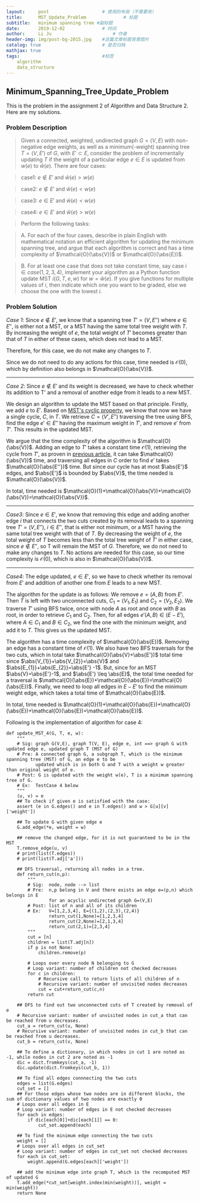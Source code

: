 ```yaml
---
layout:     post   				    # 使用的布局（不需要改）
title:      MST_Update_Problem				# 标题 
subtitle:   minimum spanning tree #副标题
date:       2019-12-02 				# 时间
author:     Li Ju 						# 作者
header-img: img/post-bg-2015.jpg 	#这篇文章标题背景图片
catalog: true 						# 是否归档
mathjax: true
tags:								#标签
    algorithm  
    data_structure
---
```



## Minimum_Spanning_Tree_Update_Problem
This is the problem in the assignment 2 of Algorithm and Data Structure 2. Here are my solutions. 
### Problem Description
>Given a connected, weighted, undirected graph $G = (V, E)$ with non-negative edge weights, as well as a minimum(-weight) spanning tree $T = (V, E')$ of $G$, with $E' \subset E$, consider the problem of incrementally updating $T$ if the weight of a particular edge $e \in E$ is updated from $w(e)$ to $\widehat{w}(e)$. There are four cases:

>case1: $e\notin{E'}$ and $\widehat{w}(e)>w(e)$

>case2: $e\notin{E'}$ and $\widehat{w}(e)<w(e)$

>case3: $e\in{E'}$ and $\widehat{w}(e)<w(e)$

>case4: $e\in{E'}$ and $\widehat{w}(e)>w(e)$

>Perform the following tasks:

>A. For each of the four cases, describe in plain English with mathematical notation an efficient algorithm for updating the minimum spanning tree, and argue that each algorithm is correct and has a time complexity of $\mathcal{O}(\abs{V})$ or $\mathcal{O}(\abs{E})$.

>B. For at least one case that does not take constant time, say case $i \in case(1, 2, 3, 4)$, implement your algorithm as a Python function update MST $i(G, T, e, w)$ for $w = \widehat{w}(e)$. If you give functions for multiple values of $i$, then indicate which one you want to be graded, else we choose the one with the lowest $i$.

### Problem Solution

*Case 1*: Since $e\notin E'$, we know that a spanning tree $T'=(V,E'')$ where $e\in E''$, is either not a MST, or a MST having the same total tree weight with $T$. By increasing the weight of $e$, the total weight of $T'$ becomes greater than that of $T$ in either of these cases, which does not lead to a MST.

Therefore, for this case, we do not make any changes to $T$.

Since we do not need to do any actions for this case, time needed is $\mathcal{O}(0)$, which by definition also belongs in $\mathcal{O}(\abs{V})$.

--------

*Case 2*: 
Since $e\notin E'$ and its weight is decreased, we have to check whether its addition to T' and a removal of another edge from it leads to a new MST.

We design an algorithm to update the MST based on that principle. Firstly, we add $e$ to $E'$. Based on [MST's cyclic property](https://en.wikipedia.org/wiki/Minimum_spanning_tree#Cycle_property), we know that now we have a single cycle, $C$, in $T$. We retrieve $C=(V',E'')$ traversing the tree using BFS, find the edge $e'\in E''$ having the maximum weight in $T'$, and remove $e'$ from $T'$. This results in the updated MST.

We argue that the time complexity of the algorithm is $\mathcal{O}(\abs{V})$. Adding an edge to $T'$ takes a constant time $\mathcal{O}(1)$, retrieving the cycle from $T'$, as proven in [previous article](https://li-ju666.github.io/2019/11/23/Ring_Detect_Problem/), it can take $\mathcal{O}(\abs{V})$ time, and traversing all edges in $C$ order to find $e'$ takes $\mathcal{O}(\abs{E''})$ time. But since our cycle has at most $\abs{E'}$ edges, and $\abs{E'}$ is bounded by $\abs{V}$, the time needed is $\mathcal{O}(\abs{V})$.

In total, time needed is $\mathcal{O}(1)+\mathcal{O}(\abs{V})+\mathcal{O}(\abs{V})=\mathcal{O}(\abs{V})$.

---------

*Case3*: 
Since $e \in E'$, we know that removing this edge and adding another edge $i$ that connects the two cuts created by its removal leads to a spanning tree $T'=(V,E'')$, $i\in E''$, that is either not minimum, or a MST having the same total tree weight with that of $T$. By decreasing the weight of $e$, the total weight of $T$ becomes less than the total tree weight of $T'$ in either case, since $e \notin E''$, so T will remain the MST of $G$.
Therefore, we do not need to make any changes to $T$.
No actions are needed for this case, so our time complexity is $\mathcal{O}(0)$, which is also in $\mathcal{O}(\abs{V})$.

----------

*Case4*: 
The edge updated, $e\in E'$, so we have to check whether its removal from $E'$ and addition of another one from $E$ leads to a new MST.

The algorithm for the update is as follows: We remove $e=(A,B)$ from $E'$. Then $T$ is left with two unconnected cuts, $C_{1}=(V_{1},E_{1})$ and $C_{2}=(V_{2},E_{2})$. We traverse $T'$ using BFS twice, once with node $A$ as root and once with $B$ as root, in order to retrieve $C_{1}$ and $C_{2}$. Then, for all edges $e'(A,B)\in (E-E')$, where $A\in C_{1}$ and $B\in C_{2}$, we find the one with the minimum weight, and add it to $T$. This gives us the updated MST.

The algorithm has a time complexity of $\mathcal{O}(\abs{E})$. Removing an edge has a constant time of $\mathcal{O}(1)$. We also have two BFS traversals for the two cuts, which in total take $\mathcal{O}(\abs{V}+\abs{E'})$ total time since $\abs{V_{1}}+\abs{V_{2}}=\abs{V}$ and $\abs{E_{1}}+\abs{E_{2}}=\abs{E'} -1$. But, since for an MST $\abs{V}=\abs{E'}-1$, and $\abs{E'} \leq \abs{E}$, the total time needed for a traversal is $\mathcal{O}(\abs{E})+\mathcal{O}(\abs{E})=\mathcal{O}(\abs{E})$. Finally, we need to loop all edges in $E-E'$ to find the minimum weight edge, which takes a total time of $\mathcal{O}(\abs{E})$.

In total, time needed is $\mathcal{O}(1)+\mathcal{O}(\abs{E})+\mathcal{O}(\abs{E})+\mathcal{O}(\abs{E})=\mathcal{O}(\abs{E})$.

Following is the implementation of algorithm for case 4: 

```
def update_MST_4(G, T, e, w):
    """
    # Sig: graph G(V,E), graph T(V, E), edge e, int ==> graph G with updated edge e, updated graph T (MST of G)
    # Pre: A connected graph G, a subgraph T, which is the minimum spanning tree (MST) of G, an edge e to be
           updated which is in both G and T with a weight w greater than original weight of e.
    # Post: G is updated with the weight w(e), T is a minimum spanning tree of G.
    # Ex:  TestCase 4 below
    """
    (u, v) = e
    ## To check if given e is satisfied with the case:
    assert (e in G.edges() and e in T.edges() and w > G[u][v]['weight'])

    ## To update G with given edge e
    G.add_edge(*e, weight = w)

    ## remove the changed edge, for it is not guaranteed to be in the MST
    T.remove_edge(u, v)
    # print(list(T.edges))
    # print(list(T.adj['a']))

    ## DFS traversal, returning all nodes in a tree.
    def return_cut(n,p):
        """
    	# Sig:  node, node --> list
    	# Pre:  n,p belong in V and there exists an edge e=(p,n) which belongs in E
    		    for an acyclic undirected graph G=(V,E)
    	# Post: list of n and all of its children
    	# Ex:   V=[1,2,3,4], E={(1,2),(2,3),(2,4)}
    			return_cut(1,None)=[1,2,3,4]
    			return_cut(2,None)=[2,1,3,4]
    			return_cut(2,1)=[2,3,4]
    	"""
        cut = [n]
        children = list(T.adj[n])
        if p is not None:
            children.remove(p)

        # Loops over every node N belonging to G
        # Loop variant: number of children not checked decreases
        for c in children:
            # Recursive call to return lists of all children of n
            # Recursive variant: number of unvisited nodes decreases
            cut = cut+return_cut(c,n)
        return cut

    ## DFS to find out two unconnected cuts of T created by removal of e
    # Recursive variant: number of unvisited nodes in cut_a that can be reached from u decreases.
    cut_a = return_cut(u, None)
    # Recursive variant: number of unvisited nodes in cut_b that can be reached from u decreases.
    cut_b = return_cut(v, None)

    ## To define a dictionary, in which nodes in cut 1 are noted as -1, while nodes in cut 2 are noted as -1
    dic = dict.fromkeys(cut_a, -1)
    dic.update(dict.fromkeys(cut_b, 1))

    ## To find all edges connnecting the two cuts
    edges = list(G.edges)
    cut_set = []
    ## For those edges whose two nodes are in different blocks, the sum of dictionary values of two nodes are exactly 0
    # Loops over all edges in E
    # Loop variant: number of edges in E not checked decreases
    for each in edges:
        if dic[each[0]]+dic[each[1]] == 0:
            cut_set.append(each)

    ## To find the minimum edge connecting the two cuts
    weight = []
    # Loops over all edges in cut_set
    # Loop variant: number of edges in cut_set not checked decreases
    for each in cut_set:
        weight.append(G.edges[each]['weight'])

    ## add the minimum edge into graph T, which is the recomputed MST of updated G
    T.add_edge(*cut_set[weight.index(min(weight))], weight = min(weight))
    return None
```


